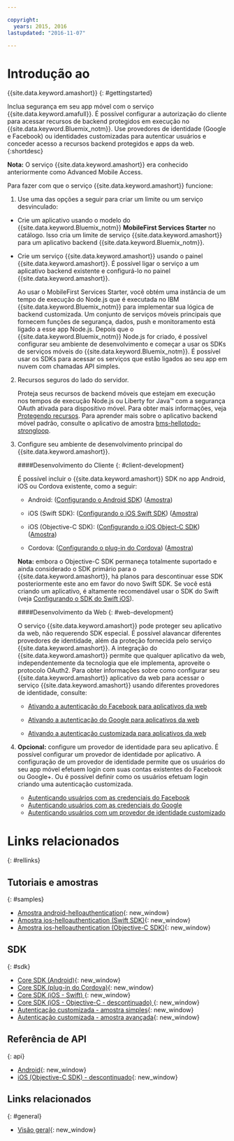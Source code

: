 ```yaml
---

copyright:
  years: 2015, 2016
lastupdated: "2016-11-07"

---
```


# Introdução ao
{{site.data.keyword.amashort}}
{: #gettingstarted}

Inclua segurança em seu app móvel com o serviço {{site.data.keyword.amafull}}. É possível configurar a autorização do cliente para acessar recursos de
backend protegidos em execução no {{site.data.keyword.Bluemix_notm}}. 
Use provedores de identidade (Google e Facebook) ou identidades
customizadas para autenticar usuários e conceder acesso a
recursos backend protegidos e apps da web.
{:shortdesc}

**Nota:** O serviço {{site.data.keyword.amashort}} era
conhecido anteriormente como Advanced Mobile Access.


Para fazer com que o serviço {{site.data.keyword.amashort}} funcione:

1. Use uma das opções a seguir para criar um limite ou um
serviço desvinculado:
 * Crie um aplicativo usando o modelo do
{{site.data.keyword.Bluemix_notm}}
**MobileFirst Services Starter** no catálogo. 
Isso cria um limite de serviço
{{site.data.keyword.amashort}}
para um aplicativo backend
{{site.data.keyword.Bluemix_notm}}.
 * Crie um serviço {{site.data.keyword.amashort}}
usando o painel {{site.data.keyword.amashort}}. É
possível ligar o serviço a um aplicativo backend existente e
configurá-lo no painel {{site.data.keyword.amashort}}.

   Ao usar o MobileFirst Services Starter, você obtém uma instância de um tempo de execução do Node.js que é executada no IBM {{site.data.keyword.Bluemix_notm}} para implementar sua lógica de backend customizada. Um conjunto de serviços móveis principais que fornecem funções de segurança, dados, push e monitoramento está ligado a esse app Node.js. Depois que o {{site.data.keyword.Bluemix_notm}} Node.js for criado, é possível configurar seu ambiente de desenvolvimento e começar a usar os SDKs de serviços móveis do {{site.data.keyword.Bluemix_notm}}. É possível usar os SDKs para acessar os serviços que estão ligados ao seu app em nuvem com chamadas API simples.

2. Recursos seguros do lado do servidor.

   Proteja seus recursos de backend móveis que estejam em execução nos tempos de execução Node.js ou Liberty for Java&trade; com a segurança OAuth ativada para dispositivo móvel. Para obter mais informações, veja [Protegendo recursos](protecting-resources.html).
   Para aprender mais sobre o aplicativo backend móvel padrão, consulte o aplicativo de amostra [bms-hellotodo-strongloop](https://github.com/ibm-bluemix-mobile-services/bms-hellotodo-strongloop).

3. Configure seu ambiente de desenvolvimento principal do {{site.data.keyword.amashort}}.

	####Desenvolvimento do Cliente
   {: #client-development}

	É possível incluir o {{site.data.keyword.amashort}} SDK no app Android, iOS ou Cordova existente, como a seguir:
   * Android: ([Configurando o Android SDK](getting-started-android.html)) ([Amostra](https://github.com/ibm-bluemix-mobile-services/bms-samples-android-helloauthentication))

   * iOS (Swift SDK): ([Configurando o iOS Swift SDK](getting-started-ios-swift-sdk.html))
      ([Amostra](https://github.com/ibm-bluemix-mobile-services/bms-samples-swift-helloauthentication))

   * iOS (Objective-C SDK): ([Configurando o iOS Object-C SDK](getting-started-ios.html)) ([Amostra](https://github.com/ibm-bluemix-mobile-services/bms-samples-ios-helloauthentication))

   * Cordova: ([Configurando o plug-in do Cordova](getting-started-cordova.html)) ([Amostra](https://github.com/ibm-bluemix-mobile-services/bms-samples-cordova-helloauthentication))

   **Nota:** embora o Objective-C SDK permaneça totalmente suportado e ainda considerado o SDK primário para o
{{site.data.keyword.amashort}}, há planos para descontinuar esse SDK posteriormente este ano em favor do novo Swift SDK. Se você está criando um aplicativo, é altamente recomendável usar o SDK do Swift (veja
[Configurando o SDK do Swift iOS](getting-started-ios-swift-sdk.html)).

	####Desenvolvimento da Web
   {: #web-development}

   O serviço {{site.data.keyword.amashort}} pode
proteger seu aplicativo da web, não requerendo SDK especial. É possível alavancar diferentes provedores de identidade, além da proteção fornecida pelo serviço {{site.data.keyword.amashort}}. A integração do {{site.data.keyword.amashort}} permite que qualquer aplicativo da web, independentemente da tecnologia que ele implementa, aproveite o protocolo OAuth2. 
Para obter informações sobre como configurar seu
{{site.data.keyword.amashort}} aplicativo da web para
acessar o serviço {{site.data.keyword.amashort}} usando
diferentes provedores de identidade, consulte:

    * [Ativando a
autenticação do Facebook para aplicativos da web](facebook-auth-web.html)

    * [Ativando a
autenticação do Google para aplicativos da web](google-auth-web.html)

    * [Ativando a
autenticação customizada para aplicativos da web](custom-auth-web.html)

4. **Opcional:** configure um provedor de identidade para seu aplicativo. É possível configurar um provedor de identidade por aplicativo. A configuração de um provedor de identidade permite que os usuários do seu app móvel efetuem login com suas contas existentes do Facebook ou Google+. Ou é possível definir como os usuários efetuam login criando uma autenticação customizada.
   * [Autenticando usuários com as credenciais do Facebook](facebook-auth-overview.html)
   * [Autenticando usuários com as credenciais do Google](google-auth-overview.html)
   * [Autenticando usuários com um provedor de identidade customizado](custom-auth.html)


# Links relacionados
{: #rellinks}

## Tutoriais e amostras
{: #samples}
* [Amostra android-helloauthentication](https://github.com/ibm-bluemix-mobile-services/bms-samples-android-helloauthentication){: new_window}
* [Amostra ios-helloauthentication (Swift SDK)](https://github.com/ibm-bluemix-mobile-services/bms-samples-swift-helloauthentication){: new_window}
* [Amostra ios-helloauthentication (Objective-C SDK)](https://github.com/ibm-bluemix-mobile-services/bms-samples-ios-helloauthentication){: new_window}

## SDK
{: #sdk}
* [Core SDK (Android)](https://github.com/ibm-bluemix-mobile-services/bms-clientsdk-android-core){: new_window}
* [Core SDK (plug-in do Cordova)](https://github.com/ibm-bluemix-mobile-services/bms-clientsdk-cordova-plugin-core){: new_window}
* [Core SDK (iOS - Swift) ](https://github.com/ibm-bluemix-mobile-services/bms-clientsdk-swift-core){: new_window}
* [Core SDK (iOS - Objective-C - descontinuado) ](https://hub.jazz.net/git/bluemixmobilesdk/imf-ios-sdk/archive?revstr=master){: new_window}
* [Autenticação customizada - amostra simples](https://github.com/ibm-bluemix-mobile-services/bms-mca-custom-identity-provider-sample){: new_window}
* [Autenticação customizada - amostra avançada](https://github.com/ibm-bluemix-mobile-services/bms-mca-custom-identity-provider-with-user-management){: new_window}

## Referência de API
{: api}
* [Android](https://console.{DomainName}/docs/api/content/api/mobilefirst/android/core-api-doc/overview-summary.html){: new_window}
* [iOS (Objective-C SDK) - descontinuado](https://console.{DomainName}/docs/api/content/api/mobilefirst/ios/IMFCore_api-doc/html/index.html){: new_window}


## Links relacionados
{: #general}
* [Visão geral](overview.html){: new_window}
